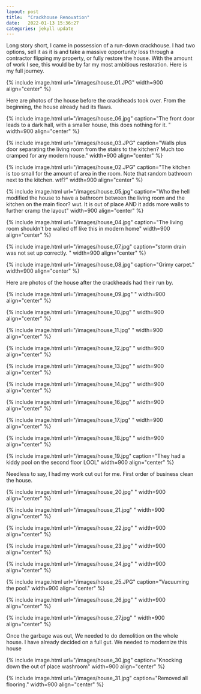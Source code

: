 ```yaml
---
layout: post
title:  "Crackhouse Renovation"
date:   2022-01-13 15:36:27
categories: jekyll update
---
```



Long story short, I came in possession of a run-down crackhouse. I had two options, sell it as it is and take a massive opportunity loss through a contractor flipping my property, or fully restore the house.
With the amount of work I see, this would be by far my most ambitious restoration. Here is my full journey. 

{% include image.html url="/images/house_01.JPG" width=900 align="center" %}


Here are photos of the house before the crackheads took over. From the beginning, the house already had its flaws.

{% include image.html url="/images/house_06.jpg" caption="The front door leads to a dark hall, with a smaller house, this does nothing for it. " width=900 align="center" %}

{% include image.html url="/images/house_03.JPG" caption="Walls plus door separating the living room from the stairs to the kitchen? Much too cramped for any modern house." width=900 align="center" %}

{% include image.html url="/images/house_02.JPG" caption="The kitchen is too small for the amount of area in the room. Note that random bathroom next to the kitchen. wtf?" width=900 align="center" %}

{% include image.html url="/images/house_05.jpg" caption="Who the hell modified the house to have a bathroom between the living room and the kitchen on the main floor? wut. It is out of place AND it adds more walls to further cramp the layout" width=900 align="center" %}

{% include image.html url="/images/house_04.jpg" caption="The living room shouldn't be walled off like this in modern home" width=900 align="center" %}

{% include image.html url="/images/house_07.jpg" caption="storm drain was not set up correctly. " width=900 align="center" %}

{% include image.html url="/images/house_08.jpg" caption="Grimy carpet." width=900 align="center" %}

Here are photos of the house after the crackheads had their run by.

{% include image.html url="/images/house_09.jpg"  " width=900 align="center" %}

{% include image.html url="/images/house_10.jpg"  " width=900 align="center" %}

{% include image.html url="/images/house_11.jpg"  " width=900 align="center" %}

{% include image.html url="/images/house_12.jpg"  " width=900 align="center" %}

{% include image.html url="/images/house_13.jpg"  " width=900 align="center" %}

{% include image.html url="/images/house_14.jpg"  " width=900 align="center" %}

{% include image.html url="/images/house_16.jpg"  " width=900 align="center" %}

{% include image.html url="/images/house_17.jpg"  " width=900 align="center" %}

{% include image.html url="/images/house_18.jpg"  " width=900 align="center" %}

{% include image.html url="/images/house_19.jpg" caption="They had a kiddy pool on the second floor LOOL" width=900 align="center" %}

Needless to say, I had my work cut out for me. First order of business clean the house.

{% include image.html url="/images/house_20.jpg"  " width=900 align="center" %}

{% include image.html url="/images/house_21.jpg"  " width=900 align="center" %}

{% include image.html url="/images/house_22.jpg"  " width=900 align="center" %}

{% include image.html url="/images/house_23.jpg"  " width=900 align="center" %}

{% include image.html url="/images/house_24.jpg"  " width=900 align="center" %}

{% include image.html url="/images/house_25.JPG" caption="Vacuuming the pool." width=900 align="center" %}

{% include image.html url="/images/house_26.jpg"  " width=900 align="center" %}

{% include image.html url="/images/house_27.jpg"  " width=900 align="center" %}

Once the garbage was out, We needed to do demolition on the whole house. I have already decided on a full gut. We needed to modernize this house


{% include image.html url="/images/house_30.jpg" caption="Knocking down the out of place washroom" width=900 align="center" %}

{% include image.html url="/images/house_31.jpg" caption="Removed all flooring." width=900 align="center" %}